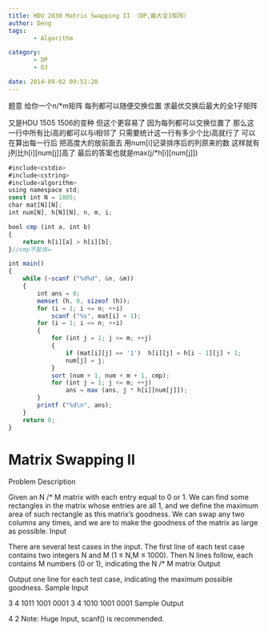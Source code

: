 ```yaml
---
title: HDU 2830 Matrix Swapping II （DP,最大全1矩阵）
author: Deng
tags: 
       - Algorithm

category: 
       - DP
       - OJ

date: 2014-09-02 09:51:20
---
```

题意 给你一个n/*m矩阵 每列都可以随便交换位置 求最优交换后最大的全1子矩阵

又是HDU 1505 1506的变种 但这个更容易了 因为每列都可以交换位置了 那么这一行中所有比i高的都可以与i相邻了 只需要统计这一行有多少个比i高就行了 可以在算出每一行后 把高度大的放前面去 用num[i]记录排序后的列原来的数 这样就有j列比h[i][num[j]]高了 最后的答案也就是max(j/*h[i][num[j]])

```js 
#include<cstdio>
#include<cstring>
#include<algorithm>
using namespace std;
const int N = 1005;
char mat[N][N];
int num[N], h[N][N], n, m, i;

bool cmp (int a, int b)
{
    return h[i][a] > h[i][b];
}//cmp不能有=

int main()
{
    while (~scanf ("%d%d", &n, &m))
    {
        int ans = 0;
        memset (h, 0, sizeof (h));
        for (i = 1; i <= n; ++i)
            scanf ("%s", mat[i] + 1);
        for (i = 1; i <= n; ++i)
        {
            for (int j = 1; j <= m; ++j)
            {
                if (mat[i][j] == '1')  h[i][j] = h[i - 1][j] + 1;
                num[j] = j;
            }
            sort (num + 1, num + m + 1, cmp);
            for (int j = 1; j <= m; ++j)
                ans = max (ans, j * h[i][num[j]]);
        }
        printf ("%d\n", ans);
    }
    return 0;
}
```

# Matrix Swapping II

Problem Description

Given an N /* M matrix with each entry equal to 0 or 1. We can find some rectangles in the matrix whose entries are all 1, and we define the maximum area of such rectangle as this matrix’s goodness.
We can swap any two columns any times, and we are to make the goodness of the matrix as large as possible.
Input

There are several test cases in the input. The first line of each test case contains two integers N and M (1 ≤ N,M ≤ 1000). Then N lines follow, each contains M numbers (0 or 1), indicating the N /* M matrix
Output

Output one line for each test case, indicating the maximum possible goodness.
Sample Input

3 4 1011 1001 0001 3 4 1010 1001 0001
Sample Output

4 2 Note: Huge Input, scanf() is recommended.